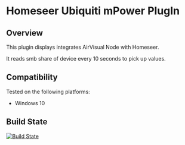 Homeseer Ubiquiti mPower PlugIn
=====================================
Overview
--------
This plugin displays integrates AirVisual Node with Homeseer.

It reads smb share of device every 10 seconds to pick up values.

Compatibility
------------
Tested on the following platforms:
* Windows 10

  

Build State
-----------
[![Build State](https://ci.appveyor.com/api/projects/status/github/dk307/HSPI_AirVisualNode?branch=master&svg=true)](https://ci.appveyor.com/project/dk307/HSPI-AirVisualNode/build/artifacts?branch=master)

  
